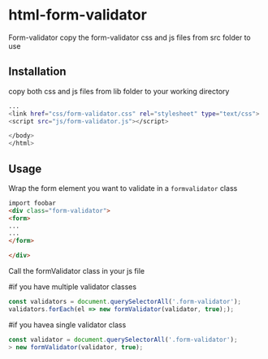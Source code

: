 # html-form-validator
Form-validator
copy the form-validator css and js files from src folder to use


## Installation

copy both css and js files from lib folder to your working directory 

```bash
...
<link href="css/form-validator.css" rel="stylesheet" type="text/css">
<script src="js/form-validator.js"></script>

</body>
</html>
```




## Usage

Wrap the form element you want to validate in a ```formvalidator``` class

```html
import foobar
<div class="form-validator">
<form>
...
...
</form>

</div>
```
Call the formValidator class in your js file

#if you have multiple validator classes

```javascript
const validators = document.querySelectorAll('.form-validator');
validators.forEach(el => new formValidator(validator, true););
```
#if you havea single validator class

```javascript
const validator = document.querySelectorAll('.form-validator');
> new formValidator(validator, true);
```